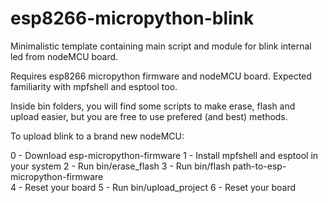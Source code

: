 # esp8266-micropython-blink
Minimalistic template containing main script and module for blink internal led from nodeMCU board. 

Requires esp8266 micropython firmware and nodeMCU board. 
Expected familiarity with mpfshell and esptool too.  

Inside bin folders, you will find some scripts to make erase, flash and upload easier, 
but you are free to use prefered (and best) methods. 

To upload blink to a brand new nodeMCU:

0 - Download esp-micropython-firmware
1 - Install mpfshell and esptool in your system
2 - Run bin/erase_flash
3 - Run bin/flash path-to-esp-micropython-firmware   
4 - Reset your board
5 - Run bin/upload_project
6 - Reset your board